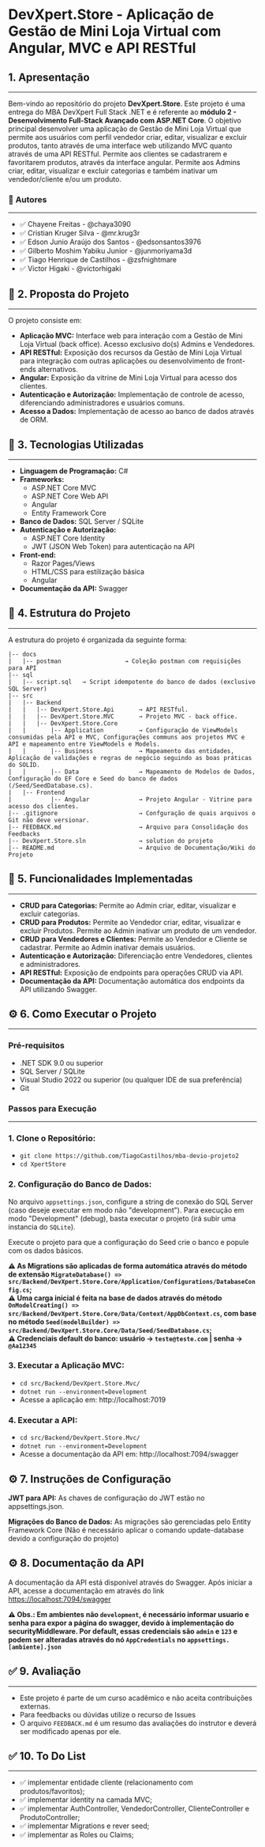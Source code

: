 # **DevXpert.Store - Aplicação de Gestão de Mini Loja Virtual com Angular, MVC e API RESTful**

## **1. Apresentação**
---
Bem-vindo ao repositório do projeto **DevXpert.Store**. Este projeto é uma entrega do MBA DevXpert Full Stack .NET e é referente ao **módulo 2 - Desenvolvimento Full-Stack Avançado com ASP.NET Core**.
O objetivo principal desenvolver uma aplicação de Gestão de Mini Loja Virtual que permite aos usuários com perfil vendedor criar, editar, visualizar e excluir produtos, tanto através de uma interface web utilizando MVC quanto através de uma API RESTful. Permite aos clientes se cadastrarem e favoritarem produtos, através da interface angular. Permite aos Admins criar, editar, visualizar e excluir categorias e também inativar um vendedor/cliente e/ou um produto.


### :notebook: **Autores**
---
- :white_check_mark: Chayene Freitas - @chaya3090
- :white_check_mark: Cristian Kruger Silva - @mr.krug3r
- :white_check_mark: Edson Junio Araújo dos Santos - @edsonsantos3976
- :white_check_mark: Gilberto Moshim Yabiku Junior - @junmoriyama3d
- :white_check_mark: Tiago Henrique de Castilhos - @zsfnightmare
- :white_check_mark: Victor Higaki - @victorhigaki

## :notebook: **2. Proposta do Projeto**
---
O projeto consiste em:

- **Aplicação MVC:** Interface web para interação com a Gestão de Mini Loja Virtual (back office). Acesso exclusivo do(s) Admins e Vendedores.
- **API RESTful:** Exposição dos recursos da Gestão de Mini Loja Virtual para integração com outras aplicações ou desenvolvimento de front-ends alternativos.
- **Angular:** Exposição da vitrine de Mini Loja Virtual para acesso dos clientes.
- **Autenticação e Autorização:** Implementação de controle de acesso, diferenciando administradores e usuários comuns.
- **Acesso a Dados:** Implementação de acesso ao banco de dados através de ORM.

## :notebook: **3. Tecnologias Utilizadas**
---
- **Linguagem de Programação:** C#
- **Frameworks:**
  - ASP.NET Core MVC
  - ASP.NET Core Web API
  - Angular 
  - Entity Framework Core
- **Banco de Dados:** SQL Server / SQLite
- **Autenticação e Autorização:**
  - ASP.NET Core Identity
  - JWT (JSON Web Token) para autenticação na API
- **Front-end:**
  - Razor Pages/Views
  - HTML/CSS para estilização básica
  - Angular
- **Documentação da API:** Swagger

## :notebook: **4. Estrutura do Projeto**
---
A estrutura do projeto é organizada da seguinte forma:

```
|-- docs
|   |-- postman                  → Coleção postman com requisições para API
|-- sql
|   |-- script.sql   → Script idempotente do banco de dados (exclusivo SQL Server)
|-- src
|   |-- Backend
|   |   |-- DevXpert.Store.Api       → API RESTful.
|   |   |-- DevXpert.Store.MVC       → Projeto MVC - back office.
|   |   |-- DevXpert.Store.Core
|   |       |-- Application          → Configuração de ViewModels consumidas pela API e MVC, Configurações communs aos projetos MVC e API e mapeamento entre ViewModels e Models.
|   |       |-- Business             → Mapeamento das entidades, Aplicação de validações e regras de negócio seguindo as boas práticas do SOLID.
|   |       |-- Data                 → Mapeamento de Modelos de Dados, Configuração do EF Core e Seed do banco de dados (/Seed/SeedDatabase.cs).
|   |-- Frontend
|           |-- Angular              → Projeto Angular - Vitrine para acesso dos clientes.
|-- .gitignore                       → Confguração de quais arquivos o Git não deve versionar.
|-- FEEDBACK.md                      → Arquivo para Consolidação dos Feedbacks
|-- DevXpert.Store.sln               → solution do projeto
|-- README.md                        → Arquivo de Documentação/Wiki do Projeto
```
## :notebook: **5. Funcionalidades Implementadas**
---

- **CRUD para Categorias:** Permite ao Admin criar, editar, visualizar e excluir categorias.
- **CRUD para Produtos:** Permite ao Vendedor criar, editar, visualizar e excluir Produtos. Permite ao Admin inativar um produto de um vendedor.
- **CRUD para Vendedores e Clientes:** Permite ao Vendedor e Cliente se cadastrar. Permite ao Admin inativar demais usuários.
- **Autenticação e Autorização:** Diferenciação entre Vendedores, clientes e administradores.
- **API RESTful:** Exposição de endpoints para operações CRUD via API.
- **Documentação da API:** Documentação automática dos endpoints da API utilizando Swagger.

## :gear: **6. Como Executar o Projeto**
---
### **Pré-requisitos**

- .NET SDK 9.0 ou superior
- SQL Server / SQLite
- Visual Studio 2022 ou superior (ou qualquer IDE de sua preferência)
- Git

### **Passos para Execução**
---
### 1. **Clone o Repositório:**
   - `git clone https://github.com/TiagoCastilhos/mba-devio-projeto2`
   - `cd XpertStore`

### 2. Configuração do Banco de Dados:
  
No arquivo `appsettings.json`, configure a string de conexão do SQL Server (caso deseje executar em modo não "development"). Para execução em modo "Development" (debug), basta executar o projeto (irá subir uma instancia do `SQLite`).

Execute o projeto para que a configuração do Seed crie o banco e popule com os dados básicos.

**:warning: As Migrations são aplicadas de forma automática através do método de extensão `MigrateDatabase() => src/Backend/DevXpert.Store.Core/Application/Configurations/DatabaseConfig.cs`;**<br>
**:warning: Uma carga inicial é feita na base de dados através do método `OnModelCreating() => src/Backend/DevXpert.Store.Core/Data/Context/AppDbContext.cs`, com base no método `Seed(modelBuilder) => src/Backend/DevXpert.Store.Core/Data/Seed/SeedDatabase.cs`;**<br>
**:warning: Credenciais default do banco: usuário &rarr; `teste@teste.com` | senha &rarr; `@Aa12345`**<br>


### 3. **Executar a Aplicação MVC:**
   - `cd src/Backend/DevXpert.Store.Mvc/`
   - `dotnet run --environment=Development`
   - Acesse a aplicação em: http://localhost:7019

### 4. **Executar a API:**
   - `cd src/Backend/DevXpert.Store.Mvc/`
   - `dotnet run --environment=Development`
   - Acesse a documentação da API em: http://localhost:7094/swagger

## :gear: **7. Instruções de Configuração**

**JWT para API:** As chaves de configuração do JWT estão no appsettings.json.

**Migrações do Banco de Dados:** As migrações são gerenciadas pelo Entity Framework Core (Não é necessário aplicar o comando update-database devido a configuração do projeto)

## :gear: **8. Documentação da API**

A documentação da API está disponível através do Swagger. Após iniciar a API, acesse a documentação em através do link [https://localhost:7094/swagger](https://localhost:7094/swagger)

**:warning: Obs.: Em ambientes não `development`, é necessário informar usuario e senha para expor a página do swagger, devido à implementação do securityMiddleware. Por default, essas credenciais são `admin` e `123` e podem ser alteradas através do nó `AppCredentials` no `appsettings.[ambiente].json`**

## :white_check_mark: **9. Avaliação**
---
- Este projeto é parte de um curso acadêmico e não aceita contribuições externas. 
- Para feedbacks ou dúvidas utilize o recurso de Issues
- O arquivo `FEEDBACK.md` é um resumo das avaliações do instrutor e deverá ser modificado apenas por ele.

## :white_check_mark: **10. To Do List**
---

- :white_check_mark: implementar entidade cliente (relacionamento com produtos/favoritos);
- :white_check_mark: implementar identity na camada MVC;
- :white_check_mark: implementar AuthController, VendedorController, ClienteController e ProdutoController;
- :white_check_mark: implementar Migrations e rever seed;
- :white_check_mark: implementar as Roles ou Claims;
